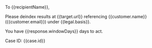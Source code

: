 To {{recipientName}},

Please deindex results at {{target.url}} referencing {{customer.name}} ({{customer.email}}) under {{legal.basis}}.

You have {{response.windowDays}} days to act.

Case ID: {{case.id}}
